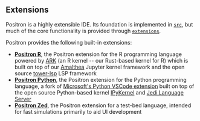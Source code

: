 <!-- Begin Positron -->

## Extensions

Positron is a highly extensible IDE. Its foundation is implemented in [`src`](../src), but much of the core functionality is provided through [`extensions`](../extensions).

Positron provides the following built-in extensions:

- [**Positron R**](../extensions/positron-r), the Positron extension for the R programming language powered by [ARK](https://github.com/posit-dev/ark/tree/main/crates/ark) (an R kernel -- our Rust-based kernel for R) which is built on top of our [Amalthea](https://github.com/posit-dev/ark/tree/main/crates/amalthea) Jupyter kernel framework and the open source [tower-lsp](https://github.com/ebkalderon/tower-lsp) LSP framework
- [**Positron Python**](../extensions/positron-python), the Positron extension for the Python programming language, a fork of [Microsoft's Python VSCode extension](https://github.com/microsoft/vscode-python) built on top of the open source Python-based kernel [IPyKernel](https://github.com/ipython/ipykernel) and [Jedi Language Server](https://github.com/pappasam/jedi-language-server)
- [**Positron Zed**](../extensions/positron-zed), the Positron extension for a test-bed language, intended for fast simulations primarily to aid UI development

<!-- End Positron -->
